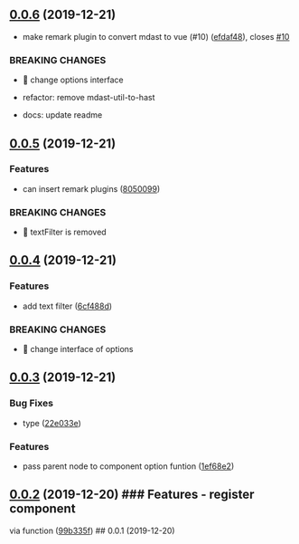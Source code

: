 ## [0.0.6](https://github.com/ymmooot/markduck/compare/v0.0.5...v0.0.6) (2019-12-21)


* make remark plugin to convert mdast to vue (#10) ([efdaf48](https://github.com/ymmooot/markduck/commit/efdaf483d277d718c9f3825515535955cdd3e524)), closes [#10](https://github.com/ymmooot/markduck/issues/10)


### BREAKING CHANGES

* 🧨 change options interface

* refactor: remove mdast-util-to-hast

* docs: update readme



## [0.0.5](https://github.com/ymmooot/markduck/compare/v0.0.4...v0.0.5) (2019-12-21)


### Features

* can insert remark plugins ([8050099](https://github.com/ymmooot/markduck/commit/805009953459a5cbe98943d0f224882b42b71953))


### BREAKING CHANGES

* 🧨 textFilter is removed



## [0.0.4](https://github.com/ymmooot/markduck/compare/v0.0.3...v0.0.4) (2019-12-21)


### Features

* add text filter ([6cf488d](https://github.com/ymmooot/markduck/commit/6cf488d54d603155f7746f3f35c702519e8f7f51))


### BREAKING CHANGES

* 🧨 change interface of options



## [0.0.3](https://github.com/ymmooot/markduck/compare/v0.0.2...v0.0.3) (2019-12-21)


### Bug Fixes

* type ([22e033e](https://github.com/ymmooot/markduck/commit/22e033e9b9f97baea4ae8f20d34adc9f34ab1836))


### Features

* pass parent node to component option funtion ([1ef68e2](https://github.com/ymmooot/markduck/commit/1ef68e2815cd4ac18b4ddac0c43cec765a5d328f))



## [0.0.2](https://github.com/ymmooot/markduck/compare/v0.0.1...v0.0.2) (2019-12-20) ### Features - register component

via function ([99b335f](https://github.com/ymmooot/markduck/commit/99b335f704efc9aa27773b25138676377057a9ba)) ## 0.0.1
(2019-12-20)
